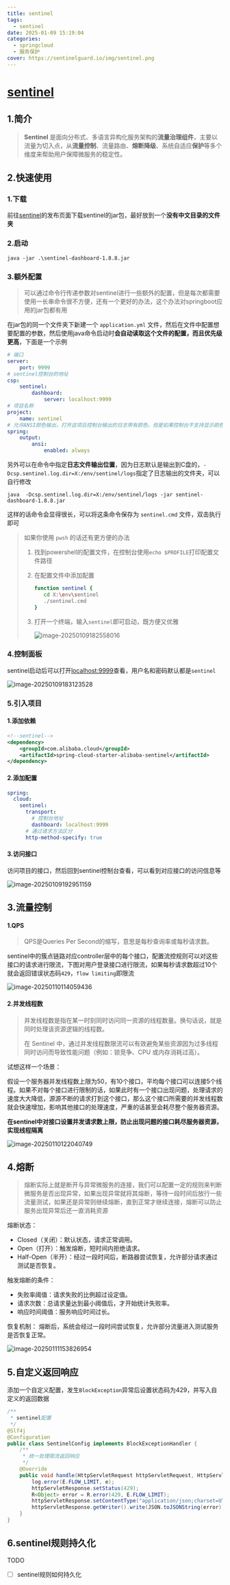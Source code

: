 ```yaml
---
title: sentinel
tags:
  - sentinel
date: 2025-01-09 15:19:04
categories:
  - springcloud
  - 服务保护
cover: https://sentinelguard.io/img/sentinel.png
---
```


# [sentinel][sentinel]

## 1.简介

> **Sentinel** 是面向分布式、多语言异构化服务架构的**流量治理组件**，主要以流量为切入点，从**流量控制**、流量路由、**熔断降级**、系统自适应**保护**等多个维度来帮助用户保障微服务的稳定性。

## 2.快速使用

### 1.下载

前往[sentinel][sentinel-release]的发布页面下载sentinel的jar包，最好放到一个**没有中文目录的文件夹**

### 2.启动

```shell
java -jar .\sentinel-dashboard-1.8.8.jar
```

### 3.额外配置

> 可以通过命令行传递参数对sentinel进行一些额外的配置，但是每次都需要使用一长串命令很不方便，还有一个更好的办法，这个办法对springboot应用的jar包都有用

在jar包的同一个文件夹下新建一个 `application.yml` 文件，然后在文件中配置想要配置的参数，然后使用java命令启动时**会自动读取这个文件的配置，而且优先级更高**，下面是一个示例

```yml
# 端口
server:
    port: 9999 
# sentinel控制台的地址
csp:
    sentinel:
        dashboard:
            server: localhost:9999
# 项目名称
project:
    name: sentinel
# 允许ANSI颜色输出，打开这项后控制台输出的日志带有颜色，但是如果控制台不支持显示颜色的话会乱码，按需打开
spring:
    output:
        ansi:
            enabled: always

```

另外可以在命令中指定**日志文件输出位置**，因为日志默认是输出到C盘的，`-Dcsp.sentinel.log.dir=X:/env/sentinel/logs`指定了日志输出的文件夹，可以自行修改

```shell
java  -Dcsp.sentinel.log.dir=X:/env/sentinel/logs -jar sentinel-dashboard-1.8.8.jar
```

这样的话命令会显得很长，可以将这条命令保存为 `sentinel.cmd` 文件，双击执行即可

> 如果你使用 `pwsh` 的话还有更方便的办法
>
> 1. 找到powershell的配置文件，在控制台使用`echo $PROFILE`打印配置文件路径
>
> 2. 在配置文件中添加配置
>
>    ```sh
>    function sentinel {
>       cd X:\env\sentinel
>       ./sentinel.cmd
>    }
>    ```
>
> 3. 打开一个终端，输入`sentinel`即可启动，既方便又优雅
>
>    ![image-20250109182558016](https://s2.loli.net/2025/01/09/L7yEr2NhgbqMnml.png)

### 4.控制面板

sentinel启动后可以打开[localhost:9999](http://localhost:9999)查看，用户名和密码默认都是`sentinel` 

![image-20250109183123528](https://s2.loli.net/2025/01/09/e4q8EuMsPBzbioK.png)

### 5.引入项目

#### 1.添加依赖

```xml
<!--sentinel-->
<dependency>
    <groupId>com.alibaba.cloud</groupId>
    <artifactId>spring-cloud-starter-alibaba-sentinel</artifactId>
</dependency>
```

#### 2.添加配置

```yml
spring:
  cloud:
    sentinel:
      transport:
        # 控制台地址
        dashboard: localhost:9999
      # 通过请求方法区分
      http-method-specify: true
```

#### 3.访问接口

访问项目的接口，然后回到sentinel控制台查看，可以看到对应接口的访问信息等

![image-20250109192951159](https://s2.loli.net/2025/01/09/PTQEkGODmz7rsHM.png)

## 3.流量控制

#### 1.QPS

> QPS是Queries Per Second的缩写，意思是每秒查询率或每秒请求数。

sentinel中的簇点链路对应controller层中的每个接口，配置流控规则可以对这些接口的请求进行限流，下图对用户登录接口进行限流，如果每秒请求数超过10个就会返回错误状态码`429`，`flow limiting`即限流

![image-20250110114059436](https://s2.loli.net/2025/01/10/URzt2jTC3ZGNhdo.png)

#### 2.并发线程数

> 并发线程数是指在某一时刻同时访问同一资源的线程数量。换句话说，就是同时处理该资源逻辑的线程数。
>
> 在 Sentinel 中，通过并发线程数限流可以有效避免某些资源因为过多线程同时访问而导致性能问题（例如：锁竞争、CPU 或内存消耗过高）。

试想这样一个场景：

假设一个服务器并发线程数上限为50，有10个接口，平均每个接口可以连接5个线程。如果不对每个接口进行限制的话，如果此时有一个接口出现问题，处理请求的速度大大降低，源源不断的请求打到这个接口，那么这个接口所需要的并发线程数就会快速增加，影响其他接口的处理速度，严重的话甚至会耗尽整个服务器资源。

**在sentinel中对接口设置并发请求数上限，防止出现问题的接口耗尽服务器资源，实现线程隔离**

![image-20250110122040749](https://s2.loli.net/2025/01/10/hHDMKjp6iUFRedr.png)

## 4.熔断

> 熔断实际上就是断开与异常微服务的连接，我们可以配置一定的规则来判断微服务是否出现异常，如果出现异常就将其熔断，等待一段时间后放行一些流量测试，如果还是异常则继续熔断，直到正常才继续连接，熔断可以防止服务出现异常后还一直消耗资源

熔断状态：

- Closed（关闭）：默认状态，请求正常调用。
- Open（打开）：触发熔断，短时间内拒绝请求。
- Half-Open（半开）：经过一段时间后，断路器尝试恢复，允许部分请求通过测试是否恢复。

触发熔断的条件：

- 失败率阈值：请求失败的比例超过设定值。
- 请求次数：总请求量达到最小阈值后，才开始统计失败率。
- 响应时间阈值：服务响应时间过长。

恢复机制： 熔断后，系统会经过一段时间尝试恢复，允许部分流量进入测试服务是否恢复正常。

![image-20250111153826954](https://s2.loli.net/2025/01/11/UtqKufCalwLTRov.png)

## 5.自定义返回响应

添加一个自定义配置，发生`BlockException`异常后设置状态码为429，并写入自定义的返回数据

```java
/**
 * sentinel配置
 */
@Slf4j
@Configuration
public class SentinelConfig implements BlockExceptionHandler {
    /**
     * 统一处理限流返回响应
     */
    @Override
    public void handle(HttpServletRequest httpServletRequest, HttpServletResponse httpServletResponse, BlockException e) throws Exception {
        log.error(E.FLOW_LIMIT, e);
        httpServletResponse.setStatus(429);
        R<Object> error = R.error(429, E.FLOW_LIMIT);
        httpServletResponse.setContentType("application/json;charset=UTF-8");
        httpServletResponse.getWriter().write(JSON.toJSONString(error));
    }
}
```

## 6.sentinel规则持久化

TODO

- [ ] sentinel规则如何持久化





[sentinel]:https://sentinelguard.io/zh-cn
[sentinel-release]:https://github.com/alibaba/Sentinel/releases
